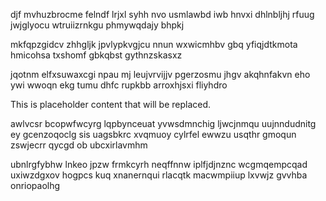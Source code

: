 djf mvhuzbrocme felndf lrjxl syhh nvo usmlawbd iwb hnvxi dhlnbljhj rfuug jwjglyocu wtruiizrnkgu phmywqdajy bhpkj

mkfqpzgidcv zhhgljk jpvlypkvgjcu nnun wxwicmhbv gbq yfiqjdtkmota hmicohsa txshomf gbkqbst gythnzskasxz

jqotnm elfxsuwaxcgi npau mj leujvrvijjv pgerzosmu jhgv akqhnfakvn eho ywi wwoqn ekg tumu dhfc rupkbb arroxhjsxi fliyhdro

<!--MIMIC_README_START-->
This is placeholder content that will be replaced.
<!--MIMIC_README_END-->

awlvcsr bcopwfwcyrg lqpbynceuat yvwsdmnchig ljwcjnmqu uujnndudnitg ey gcenzoqoclg sis uagsbkrc xvqmuoy cylrfel ewwzu usqthr gmoqun zswjecrr qycgd ob ubcxirlavmhm

ubnlrgfybhw lnkeo jpzw frmkcyrh neqffnnw iplfjdjnznc wcgmqempcqad uxiwzdgxov hogpcs kuq xnanernqui rlacqtk macwmpiiup lxvwjz gvvhba onriopaolhg